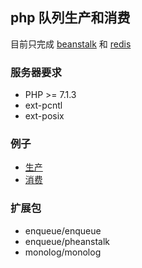 ## php 队列生产和消费

目前只完成 [beanstalk](./src/Factory/PheanstalkFactory.php) 和 [redis](./src/Factory/RedisFactory.php) 

### 服务器要求

- PHP >= 7.1.3
- ext-pcntl
- ext-posix

### 例子

- [生产](example/beanstalk/push.php)
- [消费](example/beanstalk/pop.php)


### 扩展包

- enqueue/enqueue
- enqueue/pheanstalk
- monolog/monolog

